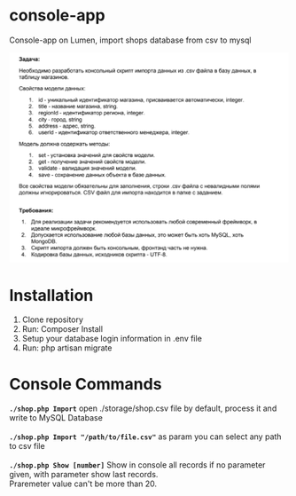 # console-app
Console-app on Lumen, import shops database from csv to mysql

![alt Mockup](https://raw.githubusercontent.com/DegDev/console-app/master/public/task.png)

<h1> Installation </h1>

1. Clone repository
2. Run: Composer Install
3. Setup your database login information in .env file
4. Run:  php artisan migrate

<h1> Console Commands </h1>
<code><b>./shop.php Import</b></code>  open ./storage/shop.csv file by default, process it and write to MySQL Database <br><br>
<code><b>./shop.php Import "/path/to/file.csv"</b></code> as param you can select any path to csv file <br><br>
<code><b>./shop.php Show [number]</b></code> Show in console all records if no parameter given, with parameter show last records.<br>Praremeter value can't be more than 20.<br>
